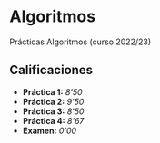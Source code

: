 # Algoritmos

Prácticas Algoritmos (curso 2022/23)

## Calificaciones

- **Práctica 1:** *8'50*
- **Práctica 2:** *9'50*
- **Práctica 3:** *8'50*
- **Práctica 4:** *8'67*
- **Examen:** *0'00*
